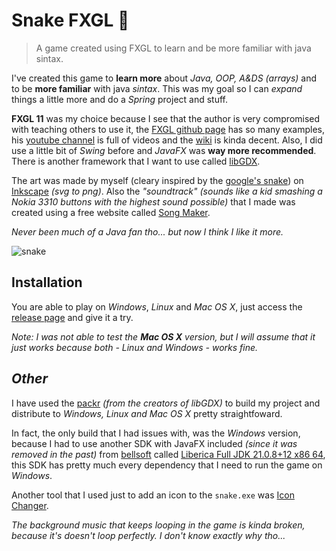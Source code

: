# Snake FXGL 🐍
> A game created using FXGL to learn and be more familiar with java sintax.

I've created this game to **learn more** about *Java, OOP, A&DS (arrays)* and to be **more familiar** with java *sintax*. This was my goal so I can *expand* things a little more and do a *Spring* project and stuff.

**FXGL 11** was my choice because I see that the author is very compromised with teaching others to use it, the [FXGL github page](https://github.com/AlmasB/FXGL) has so many examples, his [youtube channel](https://www.youtube.com/playlist?list=PL4h6ypqTi3RTiTuAQFKE6xwflnPKyFuPp) is full of videos and the [wiki](https://github.com/AlmasB/FXGL/wiki/FXGL-11) is kinda decent. Also, I did use a little bit of *Swing* before and *JavaFX* was **way more recommended**. There is another framework that I want to use called [libGDX](https://github.com/libgdx/libgdx).

The art was made by myself (cleary inspired by the [google's snake](https://sites.google.com/site/populardoodlegames/google-snake)) on [Inkscape](https://inkscape.org/) *(svg to png)*. Also the *"soundtrack"* *(sounds like a kid smashing a Nokia 3310 buttons with the highest sound possible)* that I made was created using a free website called [Song Maker](https://musiclab.chromeexperiments.com/Song-Maker).

*Never been much of a Java fan tho... but now I think I like it more.*

![snake](https://i.imgur.com/cCezPTY.gif)

## Installation

You are able to play on *Windows*, *Linux* and *Mac OS X*, just access the [release page](https://github.com/Ishidawg/Snake-FXGL/releases) and give it a try.

*Note: I was not able to test the **Mac OS X** version, but I will assume that it just works because both - Linux and Windows - works fine.*

## *Other*
I have used the [packr](https://github.com/libgdx/packr) *(from the creators of libGDX)* to build my project and distribute to *Windows, Linux and Mac OS X* pretty straightfoward.

In fact, the only build that I had issues with, was the *Windows* version, because I had to use another SDK with JavaFX included *(since it was removed in the past)* from [bellsoft](https://bell-sw.com/) called [Liberica Full JDK 21.0.8+12 x86 64](https://bell-sw.com/pages/downloads/#jdk-21-lts), this SDK has pretty much every dependency that I need to run the game on *Windows*.

Another tool that I used just to add an icon to the `snake.exe` was [Icon Changer](https://github.com/stefanGaina/Icon-Changer).

*The background music that keeps looping in the game is kinda broken, because it's doesn't loop perfectly. I don't know exactly why tho...*

